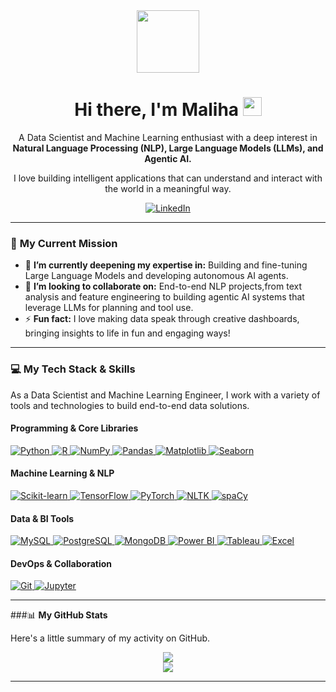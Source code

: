<div id="header" align="center">
  <img src="https://media.giphy.com/media/RbDKLfJALpHubi2yA2/giphy.gif" width="100"/>
  <h1>
    Hi there, I'm Maliha
    <img src="https://media.giphy.com/media/hvRJCLFzcasrR4ia7z/giphy.gif" width="30px"/>
  </h1>
  <p>
    A Data Scientist and Machine Learning enthusiast with a deep interest in <strong>Natural Language Processing (NLP), Large Language Models (LLMs), and Agentic AI.</strong>
  </p>
  <p>I love building intelligent applications that can understand and interact with the world in a meaningful way.</p>
  <p>
    <a href="https://www.linkedin.com/in/malihashafique/">
      <img src="https://img.shields.io/badge/LinkedIn-0077B5?style=for-the-badge&logo=linkedin&logoColor=white" alt="LinkedIn"/>
    </a>
  </p>
</div>

---

### 🚀 **My Current Mission**

-   🌱 **I’m currently deepening my expertise in:** Building and fine-tuning Large Language Models and developing autonomous AI agents.
-   🤝 **I’m looking to collaborate on:** End-to-end NLP projects,from text analysis and feature engineering to building agentic AI systems that leverage LLMs for planning and tool use.
-   ⚡ **Fun fact:** I love making data speak through creative dashboards, bringing insights to life in fun and engaging ways!

---

### 💻 **My Tech Stack & Skills**

As a Data Scientist and Machine Learning Engineer, I work with a variety of tools and technologies to build end-to-end data solutions.

#### **Programming & Core Libraries**
<p align="left">
  <a href="https://www.python.org" target="_blank" rel="noreferrer">
    <img src="https://img.shields.io/badge/Python-3776AB?style=for-the-badge&logo=python&logoColor=white" alt="Python" />
  </a>
  <a href="https://www.r-project.org" target="_blank" rel="noreferrer">
    <img src="https://img.shields.io/badge/R-276DC3?style=for-the-badge&logo=r&logoColor=white" alt="R" />
  </a>
  <a href="https://numpy.org" target="_blank" rel="noreferrer">
    <img src="https://img.shields.io/badge/NumPy-013243?style=for-the-badge&logo=numpy&logoColor=white" alt="NumPy" />
  </a>
  <a href="https://pandas.pydata.org" target="_blank" rel="noreferrer">
    <img src="https://img.shields.io/badge/Pandas-150458?style=for-the-badge&logo=pandas&logoColor=white" alt="Pandas" />
  </a>
  <a href="https://matplotlib.org" target="_blank" rel="noreferrer">
    <img src="https://img.shields.io/badge/Matplotlib-1B2C3D?style=for-the-badge&logo=matplotlib&logoColor=white" alt="Matplotlib" />
  </a>
  <a href="https://seaborn.pydata.org" target="_blank" rel="noreferrer">
    <img src="https://img.shields.io/badge/Seaborn-8BC4D2?style=for-the-badge&logo=seaborn&logoColor=white" alt="Seaborn" />
  </a>
</p>

#### **Machine Learning & NLP**
<p align="left">
  <a href="https://scikit-learn.org" target="_blank" rel="noreferrer">
    <img src="https://img.shields.io/badge/scikit--learn-F7931E?style=for-the-badge&logo=scikit-learn&logoColor=white" alt="Scikit-learn" />
  </a>
  <a href="https://www.tensorflow.org" target="_blank" rel="noreferrer">
    <img src="https://img.shields.io/badge/TensorFlow-FF6F00?style=for-the-badge&logo=tensorflow&logoColor=white" alt="TensorFlow" />
  </a>
  <a href="https://pytorch.org" target="_blank" rel="noreferrer">
    <img src="https://img.shields.io/badge/PyTorch-EE4C2C?style=for-the-badge&logo=pytorch&logoColor=white" alt="PyTorch" />
  </a>
  <a href="https://www.nltk.org" target="_blank" rel="noreferrer">
    <img src="https://img.shields.io/badge/NLTK-3776AB?style=for-the-badge&logo=nltk&logoColor=white" alt="NLTK" />
  </a>
  <a href="https://spacy.io" target="_blank" rel="noreferrer">
    <img src="https://img.shields.io/badge/spaCy-09A3D5?style=for-the-badge&logo=spacy&logoColor=white" alt="spaCy" />
  </a>
</p>

#### **Data & BI Tools**
<p align="left">
  <a href="https://www.mysql.com" target="_blank" rel="noreferrer">
    <img src="https://img.shields.io/badge/MySQL-4479A1?style=for-the-badge&logo=mysql&logoColor=white" alt="MySQL" />
  </a>
  <a href="https://www.postgresql.org" target="_blank" rel="noreferrer">
    <img src="https://img.shields.io/badge/PostgreSQL-4169E1?style=for-the-badge&logo=postgresql&logoColor=white" alt="PostgreSQL" />
  </a>
  <a href="https://www.mongodb.com" target="_blank" rel="noreferrer">
    <img src="https://img.shields.io/badge/MongoDB-47A248?style=for-the-badge&logo=mongodb&logoColor=white" alt="MongoDB" />
  </a>
  <a href="https://powerbi.microsoft.com" target="_blank" rel="noreferrer">
    <img src="https://img.shields.io/badge/Power%20BI-F2C811?style=for-the-badge&logo=power-bi&logoColor=black" alt="Power BI" />
  </a>
  <a href="https://www.tableau.com" target="_blank" rel="noreferrer">
    <img src="https://img.shields.io/badge/Tableau-E97627?style=for-the-badge&logo=tableau&logoColor=white" alt="Tableau" />
  </a>
  <a href="https://www.microsoft.com/en-us/microsoft-365/excel" target="_blank" rel="noreferrer">
    <img src="https://img.shields.io/badge/Microsoft%20Excel-217346?style=for-the-badge&logo=microsoft-excel&logoColor=white" alt="Excel" />
  </a>
</p>

#### **DevOps & Collaboration**
<p align="left">
  <a href="https://git-scm.com" target="_blank" rel="noreferrer">
    <img src="https://img.shields.io/badge/Git-F05032?style=for-the-badge&logo=git&logoColor=white" alt="Git" />
  </a>
  <a href="https://jupyter.org" target="_blank" rel="noreferrer">
    <img src="https://img.shields.io/badge/Jupyter-F37626?style=for-the-badge&logo=jupyter&logoColor=white" alt="Jupyter" />
  </a>
</p>

---

###📊 **My GitHub Stats**

Here's a little summary of my activity on GitHub.

<div align="center">
  <img src="https://github-readme-stats.vercel.app/api?username=MaleehaShafiq&show_icons=true&theme=dracula&include_all_commits=true&count_private=true"/>
  <br/>
  <img src="https://github-readme-stats.vercel.app/api/top-langs/?username=MaleehaShafiq&layout=compact&langs_count=7&theme=dracula"/>
</div>

---
